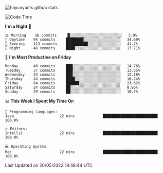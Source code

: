 
![hayunyun's github stats](https://github-readme-stats.vercel.app/api?username=hayunyun&show_icons=true)


<!--START_SECTION:waka-->
![Code Time](http://img.shields.io/badge/Code%20Time-0%20secs-blue)

**I'm a Night 🦉** 

```text
🌞 Morning    16 commits     █░░░░░░░░░░░░░░░░░░░░░░░░   5.9% 
🌆 Daytime    94 commits     ████████░░░░░░░░░░░░░░░░░   34.69% 
🌃 Evening    113 commits    ██████████░░░░░░░░░░░░░░░   41.7% 
🌙 Night      48 commits     ████░░░░░░░░░░░░░░░░░░░░░   17.71%

```
📅 **I'm Most Productive on Friday** 

```text
Monday       40 commits     ███░░░░░░░░░░░░░░░░░░░░░░   14.76% 
Tuesday      37 commits     ███░░░░░░░░░░░░░░░░░░░░░░   13.65% 
Wednesday    33 commits     ███░░░░░░░░░░░░░░░░░░░░░░   12.18% 
Thursday     44 commits     ████░░░░░░░░░░░░░░░░░░░░░   16.24% 
Friday       64 commits     ██████░░░░░░░░░░░░░░░░░░░   23.62% 
Saturday     24 commits     ██░░░░░░░░░░░░░░░░░░░░░░░   8.86% 
Sunday       29 commits     ██░░░░░░░░░░░░░░░░░░░░░░░   10.7%

```


📊 **This Week I Spent My Time On** 

```text
💬 Programming Languages: 
Java                     22 mins             █████████████████████████   100.0%

🔥 Editors: 
IntelliJ                 22 mins             █████████████████████████   100.0%

💻 Operating System: 
Mac                      22 mins             █████████████████████████   100.0%

```


 Last Updated on 20/05/2022 18:48:44 UTC
<!--END_SECTION:waka-->

<!--
**hayunyun/hayunyun** is a ✨ _special_ ✨ repository because its `README.md` (this file) appears on your GitHub profile.

Here are some ideas to get you started:

- 🔭 I’m currently working on ...
- 🌱 I’m currently learning ...
- 👯 I’m looking to collaborate on ...
- 🤔 I’m looking for help with ...
- 💬 Ask me about ...
- 📫 How to reach me: ...
- 😄 Pronouns: ...
- ⚡ Fun fact: ...
-->
